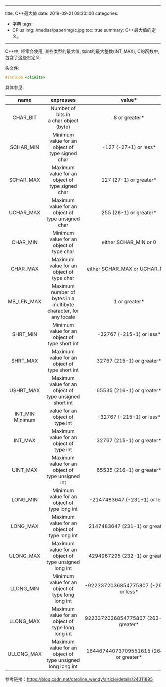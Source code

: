 
---
title: C++最大值
date: 2019-09-21 08:23::00
categories:
- 字典
tags:
- CPlus
img: /medias/paperimg/c.jpg
toc: true
summary: C++最大值的定义。
---


C++中, 经常会使用, 某些类型的最大值, 如int的最大整数(INT_MAX), C的函数中, 包含了这些宏定义.

头文件: 
```c
#include <climits>
```
具体参见:

|name	           | expresses	|value*|
|:----:|:---:|:----:|
|CHAR_BIT	   | Number of bits in a char object (byte)	|8 or greater*|
|SCHAR_MIN	   | Minimum value for an object of type signed char	|-127 (-27+1) or less*|
|SCHAR_MAX	   |  Maximum value for an object of type signed char	|127 (27-1) or greater*|
|UCHAR_MAX	|Maximum value for an object of type unsigned char|	255 (28-1) or greater*|
|CHAR_MIN	     |Minimum value for an object of type char	|either SCHAR_MIN or 0|
|CHAR_MAX	     |Maximum value for an object of type char	|either SCHAR_MAX or UCHAR_MAX|
|MB_LEN_MAX	|Maximum number of bytes in a multibyte character, for any locale|	1 or greater*|
|SHRT_MIN	    |Minimum value for an object of type short int	|-32767 (-215+1) or less*|
|SHRT_MAX	    |Maximum value for an object of type short int	|32767 (215-1) or greater*|
|USHRT_MAX   	|Maximum value for an object of type unsigned short int|	65535 (216-1) or greater*|
|INT_MIN	Minimum |value for an object of type int	|-32767 (-215+1) or less*|
|INT_MAX	   |Maximum value for an object of type int	|32767 (215-1) or greater*|
|UINT_MAX	   |Maximum value for an object of type unsigned int	|65535 (216-1) or greater*|
|LONG_MIN	   |Minimum value for an object of type long int	|-2147483647 (-231+1) or less*|
|LONG_MAX	   |Maximum value for an object of type long int	|2147483647 (231-1) or greater*|
|ULONG_MAX	|Maximum value for an object of type unsigned long int	|4294967295 (232-1) or greater*|
|LLONG_MIN	   |Minimum value for an object of type long long int	|-9223372036854775807 (-263+1) or less*|
|LLONG_MAX	   |Maximum value for an object of type long long int	|9223372036854775807 (263-1) or greater*|
|ULLONG_MAX	|Maximum value for an object of type unsigned long long int	|18446744073709551615 (264-1) or greater*|


参考链接：https://blog.csdn.net/caroline_wendy/article/details/24311895